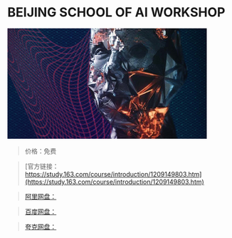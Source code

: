 # BEIJING SCHOOL OF AI WORKSHOP

![img](../../../assets/study163/free/3d99760ab5d6465f8133c538abb114f6.png)

> 价格：免费

> [官方链接：https://study.163.com/course/introduction/1209149803.htm](https://study.163.com/course/introduction/1209149803.htm)

> [阿里网盘：]()

> [百度网盘：]()

> [夸克网盘：]()
